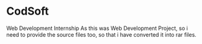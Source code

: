 # CodSoft
Web Development Internship
As this was Web Development Project, so i need to provide the source files too, so that i have converted it into rar files.
